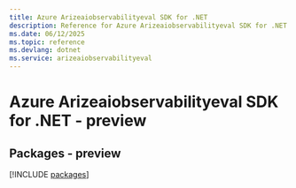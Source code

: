 ```yaml
---
title: Azure Arizeaiobservabilityeval SDK for .NET
description: Reference for Azure Arizeaiobservabilityeval SDK for .NET
ms.date: 06/12/2025
ms.topic: reference
ms.devlang: dotnet
ms.service: arizeaiobservabilityeval
---
```

# Azure Arizeaiobservabilityeval SDK for .NET - preview
## Packages - preview
[!INCLUDE [packages](arizeaiobservabilityeval-index.md)]
